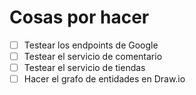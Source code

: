 # Cosas por hacer
- [ ] Testear los endpoints de Google
- [ ] Testear el servicio de comentario
- [ ] Testear el servicio de tiendas
- [ ] Hacer el grafo de entidades en Draw.io

